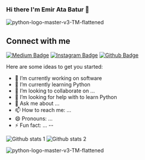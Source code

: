 ### Hi there I'm Emir Ata Batur 👋

![python-logo-master-v3-TM-flattened](https://user-images.githubusercontent.com/123972519/216711450-1e440451-a482-4f38-a782-a1264a8dbd0e.png)

## Connect with me 

[![Medium Badge](https://img.shields.io/badge/-Medium-757575?style=flat-quare&labelColor=757575&logo=Medium&logoColor=white&link=link)](https://medium.com/@ataemir05)
[![Instagram Badge](https://img.shields.io/badge/-Instagram-C13584?style=flat-quare&labelColor=C13584&logo=instagram&logoColor=white&link=link)](https://www.instagram.com/ataemr16/) 
[![Github Badge](https://img.shields.io/badge/-Github-000?style=quare&labelColor=000&logo=Github&logoColor=white&link=link)](https://github.com/ataemr07) 


Here are some ideas to get you started:

- 🔭 I’m currently working on software
- 🌱 I’m currently learning Python
- 👯 I’m looking to collaborate on ...
- 🤔 I’m looking for help with to learn Python 
- 💬 Ask me about ...
- 📫 How to reach me: ...
- 😄 Pronouns: ...
- ⚡ Fun fact: ...
--

![Github stats 1](https://github-readme-stats.vercel.app/api?username=ataemr07&show_icons=true&theme=gradient) 
![Github stats 2](https://github-readme-stats.vercel.app/api?username=ataemr07&show_icons=true&theme=radical)

![python-logo-master-v3-TM-flattened](https://user-images.githubusercontent.com/123972519/216711450-1e440451-a482-4f38-a782-a1264a8dbd0e.png)
